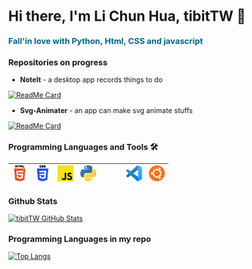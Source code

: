 <style>
:root {
    --main-color: #006683;
}
</style>

# Hi there, I'm Li Chun Hua, tibitTW 👋

<h3 style="color:var(--main-color)">Fall'in love with Python, Html, CSS and javascript</h3>

### Repositories on progress

- **NoteIt** - a desktop app records things to do

[![ReadMe Card](https://github-readme-stats.vercel.app/api/pin/?username=tibitTW&repo=NoteIt)](https://github.com/tibitTW/NoteIt)

- **Svg-Animater** - an app can make svg animate stuffs

[![ReadMe Card](https://github-readme-stats.vercel.app/api/pin/?username=tibitTW&repo=Svg-Animator)](https://github.com/tibitTW/Svg-Animator)

### Programming Languages  and Tools 🛠️

| [<img src="./images/html.png" alt="HTML" width="32">](https://www.w3.org//) | [<img src="./images/css.png" alt="CSS" width="32">](https://www.w3.org//) | [<img src="./images/js.png" alt="javascript" width="32">](https://www.ecma-international.org/) | [<img src="./images/python.png" alt="python" width="32">](https://www.python.org/) | [<img src="./images/blank.png" alt="" width="32">]()  | [<img src="./images/vscode.png" alt="CSS" width="32">](https://www.w3.org//) | [<img src="./images/ubuntu.png" alt="ubuntu" width="32">](https://ubuntu.com//)
|---|---|---|---|---|---|---



### Github Stats

[![tibitTW GitHub Stats](https://github-readme-stats.vercel.app/api?username=tibitTW&show_icons=true&custom_title=tibitTW&theme=vue&count_private=true)](https://github.com/tibitTW)

### Programming Languages in my repo
[![Top Langs](https://github-readme-stats.vercel.app/api/top-langs/?username=tibitTW)](https://github.com/tibitTW)
